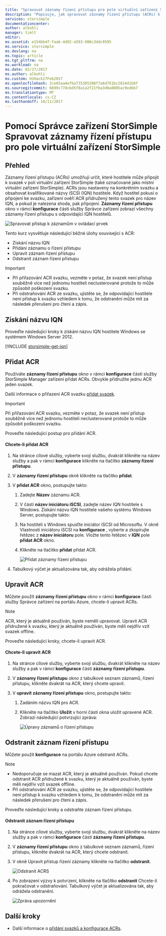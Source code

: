 ```yaml
---
title: "Spravovat záznamy řízení přístupu pro pole virtuální zařízení StorSimple | Microsoft Docs"
description: "Popisuje, jak spravovat záznamy řízení přístupu (ACRs) k určení, které hostitele může připojit k svazek v poli virtuální zařízení StorSimple."
services: storsimple
documentationcenter: 
author: alkohli
manager: timlt
editor: 
ms.assetid: e154bb4f-faab-4d92-a593-900c3ddc9595
ms.service: storsimple
ms.devlang: na
ms.topic: article
ms.tgt_pltfrm: na
ms.workload: na
ms.date: 02/27/2017
ms.author: alkohli
ms.custom: H1Hack27Feb2017
ms.openlocfilehash: 2ce65aa4efba735305208f7a6d761bc2814d1b8f
ms.sourcegitcommit: 6699c77dcbd5f8a1a2f21fba3d0a0005ac9ed6b7
ms.translationtype: MT
ms.contentlocale: cs-CZ
ms.lasthandoff: 10/11/2017
---
```

# <a name="use-storsimple-device-manager-to-manage-access-control-records-for-storsimple-virtual-array"></a>Pomocí Správce zařízení StorSimple Spravovat záznamy řízení přístupu pro pole virtuální zařízení StorSimple

## <a name="overview"></a>Přehled

Záznamy řízení přístupu (ACRs) umožňují určit, které hostitele může připojit k svazek v poli virtuální zařízení StorSimple (také označované jako místní virtuální zařízení StorSimple). ACRs jsou nastaveny na konkrétním svazku a obsahovat kvalifikované názvy iSCSI (IQN) hostitele. Když hostitel pokusí o připojení ke svazku, zařízení ověří ACR přidružený tento svazek pro název IQN, a pokud je nalezena shoda, pak připojení. **Záznamy řízení přístupu** okno v rámci **konfigurace** části služby Správce zařízení zobrazí všechny záznamy řízení přístupu s odpovídající IQN hostitelů.

![Spravovat přístup k záznamům v ovládací prvek](./media/storsimple-virtual-array-manage-acrs/ova-manage-acrs.png)

Tento kurz vysvětluje následující běžné úlohy související s ACR:

* Získání názvu IQN
* Přidání záznamu o řízení přístupu
* Upravit záznam řízení přístupu
* Odstranit záznam řízení přístupu

> [!IMPORTANT]
> 
> * Při přiřazování ACR svazku, vezměte v potaz, že svazek není přístup souběžně více než jednomu hostiteli neclusterované protože to může způsobit poškození svazku.
> * Při odstraňování ACR ze svazku, ujistěte se, že odpovídající hostitele není přístup k svazku vzhledem k tomu, že odstranění může mít za následek přerušení pro čtení a zápis.


## <a name="get-the-iqn"></a>Získání názvu IQN

Proveďte následující kroky k získání názvu IQN hostitele Windows se systémem Windows Server 2012.

[!INCLUDE [storsimple-get-iqn](../../includes/storsimple-get-iqn.md)]

## <a name="add-an-acr"></a>Přidat ACR

Používáte **záznamy řízení přístupu** okno v rámci **konfigurace** části služby StorSimple Manager zařízení přidat ACRs. Obvykle přidružíte jednu ACR jeden svazek.

Další informace o přiřazení ACR svazku [přidat svazek](storsimple-virtual-array-deploy3-iscsi-setup.md#step-3-add-a-volume).

> [!IMPORTANT]
> Při přiřazování ACR svazku, vezměte v potaz, že svazek není přístup souběžně více než jednomu hostiteli neclusterované protože to může způsobit poškození svazku.


Proveďte následující postup pro přidání ACR.

#### <a name="to-add-an-acr"></a>Chcete-li přidat ACR

1. Na stránce cílové služby, vyberte svoji službu, dvakrát klikněte na název služby a pak v rámci **konfigurace** klikněte na tlačítko **záznamy řízení přístupu**.
2. V **záznamy řízení přístupu** okně klikněte na tlačítko **přidat**.
3. V **přidat ACR** okno, postupujte takto:
   
    1. Zadejte **Název** záznamu ACR.
    
    2. V části **název iniciátoru iSCSI**, zadejte název IQN hostitele s Windows. Získání názvu IQN hostitele vašeho systému Windows Server, postupujte takto:
   
    3. Na hostiteli s Windows spusťte iniciátor iSCSI od Microsoftu. V okně Vlastnosti iniciátoru iSCSI na **konfigurace** , vyberte a zkopírujte řetězec z **název iniciátoru** pole.
    Vložte tento řetězec v **IQN** pole **přidat ACR** okno.
   
    6. Klikněte na tlačítko **přidat** přidat ACR.  
   
        ![Přidat záznamy řízení přístupu](./media/storsimple-virtual-array-manage-acrs/ova-add-acrs.png)
4. Tabulkový výčet je aktualizována tak, aby odrážela přidání.

## <a name="edit-an-acr"></a>Upravit ACR

Můžete použít **záznamy řízení přístupu** okno v rámci **konfigurace** části služby Správce zařízení na portálu Azure, chcete-li upravit ACRs.

> [!NOTE]
> ACR, který je aktuálně používán, byste neměli upravovat. Upravit ACR přidružené k svazku, který je aktuálně používán, byste měli nejdřív vzít svazek offline.


Proveďte následující kroky, chcete-li upravit ACR.

#### <a name="to-edit-an-acr"></a>Chcete-li upravit ACR

1. Na stránce cílové služby, vyberte svoji službu, dvakrát klikněte na název služby a pak v rámci **konfigurace** části **záznamy řízení přístupu**.
2. V **záznamy řízení přístupu** okno z tabulkové seznam záznamů, řízení přístupu, klikněte dvakrát na ACR, který chcete upravit.
3. V **upravit záznamy řízení přístupu** okno, postupujte takto:
   
    1. Zadáním názvu IQN pro ACR.
   
    2. Klikněte na tlačítko **Uložit** v horní části okna uložit upravené ACR. Zobrazí následující potvrzující zpráva:
   
        ![Úpravy záznamů o řízení přístupu](./media/storsimple-virtual-array-manage-acrs/ova-edit-acrs.png)

## <a name="delete-an-access-control-record"></a>Odstranit záznam řízení přístupu

Můžete použít **konfigurace** na portálu Azure odstranit ACRs.

> [!NOTE]
> 
> * Nedoporučuje se mazat ACR, který je aktuálně používán. Pokud chcete odstranit ACR přidružené k svazku, který je aktuálně používán, byste měli nejdřív vzít svazek offline.
> * Při odstraňování ACR ze svazku, ujistěte se, že odpovídající hostitele není přístup k svazku vzhledem k tomu, že odstranění může mít za následek přerušení pro čtení a zápis.


Proveďte následující kroky a odstraňte záznam řízení přístupu.

#### <a name="to-delete-an-access-control-record"></a>Odstranit záznam řízení přístupu

1. Na stránce cílové služby, vyberte svoji službu, dvakrát klikněte na název služby a pak v rámci **konfigurace** části **záznamy řízení přístupu**.

2. V **záznamy řízení přístupu** okno z tabulkové seznam záznamů, řízení přístupu, klikněte dvakrát na ACR, který chcete odstranit.

3. V okně Upravit přístup řízení záznamy klikněte na tlačítko **odstranit**.
   
    ![Odstranit ACRS](./media/storsimple-virtual-array-manage-acrs/ova-del-acrs.png)

4. Po zobrazení výzvy k potvrzení, klikněte na tlačítko **odstranit** Chcete-li pokračovat v odstraňování. Tabulkový výčet je aktualizována tak, aby odrážela odstranění.
   
   ![Zpráva upozornění](./media/storsimple-virtual-array-manage-acrs/ova-del-acrs-warning.png)

## <a name="next-steps"></a>Další kroky

* Další informace o [přidání svazků a konfigurace ACRs](storsimple-virtual-array-deploy3-iscsi-setup.md#step-3-add-a-volume).

